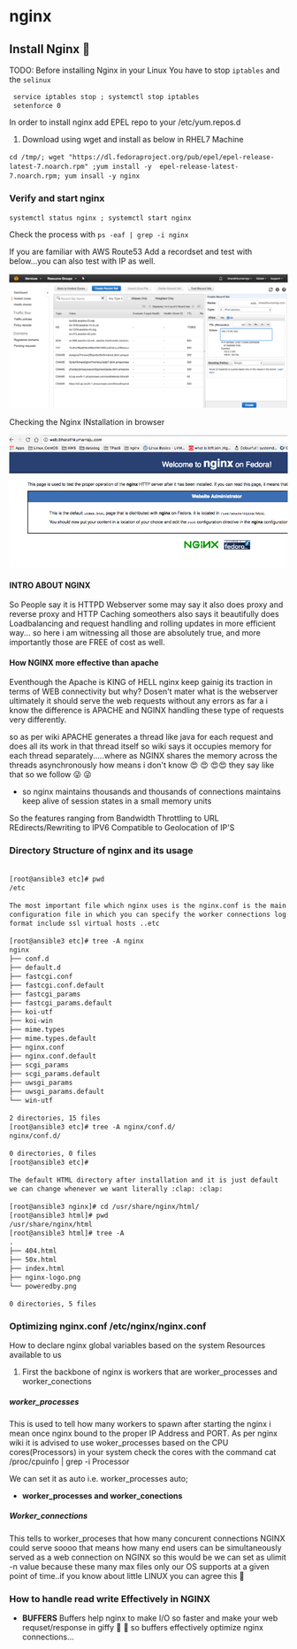 # nginx

## Install Nginx  :beginner:
 TODO: Before installing Nginx in your Linux You have to stop `iptables` and the `selinux`
  ```
   service iptables stop ; systemctl stop iptables
   setenforce 0

  ```
 In order to install nginx add EPEL repo to your /etc/yum.repos.d 

 1. Download using wget and install as below in RHEL7 Machine
 
   ` cd /tmp/; wget "https://dl.fedoraproject.org/pub/epel/epel-release-latest-7.noarch.rpm" ;yum install -y  epel-release-latest-7.noarch.rpm; yum insall -y nginx `

### Verify and start nginx
   
 ` systemctl status nginx ; systemctl start nginx `

  Check the process with `ps -eaf | grep -i nginx`

 If you are familiar with AWS Route53 Add a recordset and test with below...you can also test with IP as well.

![AWSROute53](screen2.png?raw=true)

Checking the Nginx INstallation in browser

![Browser](screen1.png?raw=true)


#### INTRO ABOUT NGINX 

  So People say it is  HTTPD Webserver some may say it also does proxy and reverse proxy and HTTP Caching someothers also says it beautifully does Loadbalancing and request handling and rolling updates in more efficient way... 
so here i am witnessing all those are absolutely true, and more importantly those are FREE of cost as well.

#### How NGINX more effective than apache

Eventhough the Apache is KING of HELL nginx keep gainig its traction in terms of WEB connectivity but why? Dosen't mater what is the webserver ultimately it should serve the web requests without any errors as far a i know the difference is APACHE and NGINX handling these type of requests very differently.

so as per wiki APACHE generates a thread like java for each request and does all its work in that thread itself so wiki says it occupies memory for each thread separately.....where as NGINX shares the memory across the threads asynchronously how means i don't know :heart_eyes: :heart_eyes: :heart_eyes::heart_eyes: they say like that so we follow :stuck_out_tongue_winking_eye: :stuck_out_tongue_winking_eye:

* so nginx maintains thousands and thousands of connections maintains keep alive of session states in a small memory  units

So the features ranging from  Bandwidth Throttling to URL REdirects/Rewriting to IPV6 Compatible to Geolocation of IP'S


### Directory Structure of nginx and its usage

```

[root@ansible3 etc]# pwd
/etc

The most important file which nginx uses is the nginx.conf is the main configuration file in which you can specify the worker connections log format include ssl virtual hosts ..etc

[root@ansible3 etc]# tree -A nginx
nginx
├── conf.d
├── default.d
├── fastcgi.conf
├── fastcgi.conf.default
├── fastcgi_params
├── fastcgi_params.default
├── koi-utf
├── koi-win
├── mime.types
├── mime.types.default
├── nginx.conf
├── nginx.conf.default
├── scgi_params
├── scgi_params.default
├── uwsgi_params
├── uwsgi_params.default
└── win-utf

2 directories, 15 files
[root@ansible3 etc]# tree -A nginx/conf.d/
nginx/conf.d/

0 directories, 0 files
[root@ansible3 etc]#

The default HTML directory after installation and it is just default we can change whenever we want literally :clap: :clap:

[root@ansible3 nginx]# cd /usr/share/nginx/html/
[root@ansible3 html]# pwd
/usr/share/nginx/html
[root@ansible3 html]# tree -A
.
├── 404.html
├── 50x.html
├── index.html
├── nginx-logo.png
└── poweredby.png

0 directories, 5 files

```

### Optimizing nginx.conf  /etc/nginx/nginx.conf

How to declare nginx global variables based on the system Resources available to us

1. First the backbone of nginx is workers that are worker_processes and  worker_conections

  ##### worker_processes
  This is used to tell how many workers to spawn after starting the nginx i mean once nginx bound to the proper IP Address and PORT. As per nginx wiki it is advised to use woker_processes based on the CPU cores(Processors) in your system check the cores with the command cat /proc/cpuinfo | grep -i Processor
 
We can set it as auto i.e.  worker_processes auto;


 * **worker_processes and  worker_conections** 

 ##### Worker_connections
 This tells to worker_proceses that  how many concurent connections NGINX could serve 
 soooo that means how many end users can be simultaneously served as a web connection on NGINX
 so this would be we can set as ulimit -n value because these many max files only our OS supports at a given point of time..if you know about little LINUX you can agree this  :clap:


### How to handle read write Effectively in NGINX 


* **BUFFERS** Buffers help nginx to make I/O so faster  and make your web requset/response in giffy :muscle: :muscle:  so buffers effectively optimize nginx connections...


